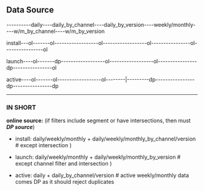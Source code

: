 ## Data Source ##

----------daily----daily_by_channel----daily_by_version----weekly/monthly----w/m_by_channel----w/m_by_version  

install---ol-------ol------------------ol------------------ol----------------ol----------------ol  

launch----ol-------dp------------------ol------------------ol----------------dp----------------ol  

active----ol-------ol------------------ol--------|---------dp----------------dp----------------dp  

- - -

### IN SHORT ###

__online source:__ (if filters include segment or have intersections, then must ___DP source___)

* install: daily/weekly/monthly + daily/weekly/monthly_by_channel/version # except intersection )

* launch:  daily/weekly/monthly + daily/weekly/monthly_by_version # except channel filter and intersection )

* active:  daily + daily_by_channel/version # active weekly/monthly data comes DP as it should reject duplicates


